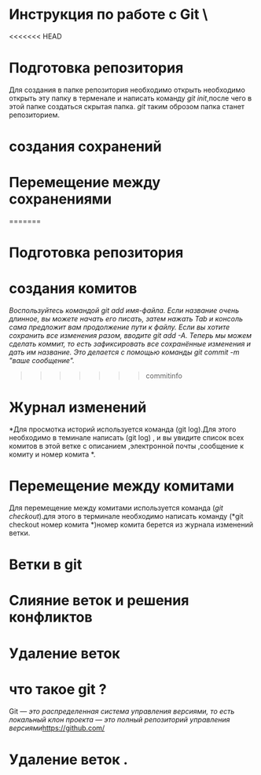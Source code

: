 
# Инструкция по работе с Git \
<<<<<<< HEAD
# Подготовка репозитория  
Для создания в папке репозитория необходимо открыть необходимо открыть эту папку в терменале и написать команду *git init*,после чего в этой папке создаться скрытая папка. *git* таким оброзом папка станет репозиторием.
# создания сохранений 
# Перемещение между сохранениями 
=======
# Подготовка репозитория 
# создания комитов
*Воспользуйтесь командой git add имя-файла. Если название очень длинное, вы можете начать его писать, затем нажать Tab и консоль сама предложит вам продолжение пути к файлу. Если вы хотите сохранить все изменения разом, вводите git add -A. Теперь мы можем сделать коммит, то есть зафиксировать все сохранённые изменения и дать им название. Это делается с помощью команды git commit -m "ваше сообщение".*
>>>>>>> commitinfo
# Журнал изменений 
*Для просмотка историй используется команда (git log).Для этого необходимо в теминале написать (git log) , и вы увидите список всех комитов в этой ветке с описанием ,электронной почты ,сообщение к комиту и номер комита *.
# Перемещение между комитами
Для перемещение между комитами используется команда (*git checkout*).для этого в терминале необходимо написать команду (*git checkout номер комита *)номер комита берется из журнала изменений ветки.
# Ветки в git 
# Слияние веток и решения конфликтов 
# Удаление веток 

# что такое git ?
 Git — *это распределенная система управления версиями, то есть локальный клон проекта — это полный репозиторий управления версиями*https://github.com/ 
# Удаление веток .


